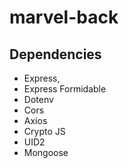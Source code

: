 # marvel-back

## Dependencies

-  Express,
-  Express Formidable
-  Dotenv
-  Cors
-  Axios
-  Crypto JS
-  UID2
-  Mongoose
